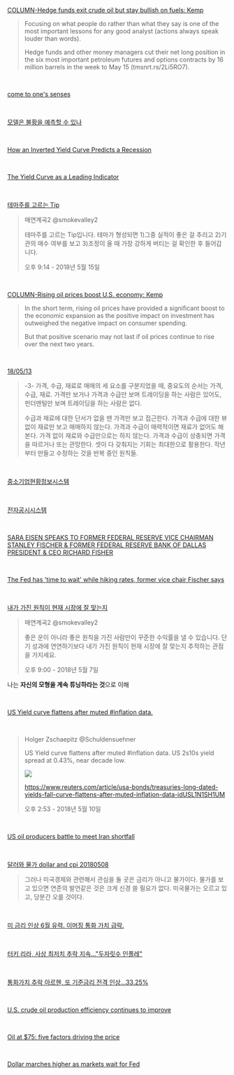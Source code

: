 

<br>



<br>



<br>



<br>



<br>



<br>



<br>



<br>

[COLUMN-Hedge funds exit crude oil but stay bullish on fuels: Kemp](https://www.reuters.com/article/oil-prices-kemp/column-hedge-funds-exit-crude-oil-but-stay-bullish-on-fuels-kemp-idUSL5N1SS2MQ)

> Focusing on what people do rather than what they say is one of the most important lessons for any good analyst (actions always speak louder than words).
>
> Hedge funds and other money managers cut their net long position in the six most important petroleum futures and options contracts by 16 million barrels in the week to May 15 (tmsnrt.rs/2Li5RO7).

<br>

[come to one's senses](https://www.merriam-webster.com/dictionary/come%20to%20one's%20senses)

<br>

[모델은 불황을 예측할 수 있나](https://www.thebalance.com/inverted-yield-curve-3305856)

<br>

[How an Inverted Yield Curve Predicts a Recession](https://www.thebalance.com/inverted-yield-curve-3305856)

<br>

[The Yield Curve as a Leading Indicator](https://www.newyorkfed.org/research/capital_markets/ycfaq.html#Q1)

<br>

[테마주를 고르는 Tip](https://twitter.com/smokevalley2/status/996604707509387264)

> 매연계곡2 @smokevalley2
>
> 테마주를 고르는 Tip입니다. 테마가 형성되면 1)그중 실적이 좋은 걸 추리고 2)기관의 매수 여부를 보고 3)조정이 올 때 가장 강하게 버티는 걸 확인한 후 들어갑니다.
>
> 오후 9:14 - 2018년 5월 15일

<br>

[COLUMN-Rising oil prices boost U.S. economy: Kemp](https://af.reuters.com/article/commoditiesNews/idAFL5N1SM6YS)

> In the short term, rising oil prices have provided a significant boost to the economic expansion as the positive impact on investment has outweighed the negative impact on consumer spending.
>
> But that positive scenario may not last if oil prices continue to rise over the next two years.

<br>

[18/05/13](https://leenotes1.blogspot.kr/2018/05/180513.html)

> -3-
> 가격, 수급, 재료로 매매의 세 요소를 구분지었을 때, 중요도의 순서는 가격, 수급, 재료. 가격만 보거나 가격과 수급만 보며 트레이딩을 하는 사람은 있어도, 펀더멘털만 보며 트레이딩을 하는 사람은 없다.
>
> 수급과 재료에 대한 단서가 없을 땐 가격만 보고 접근한다. 가격과 수급에 대한 뷰 없이 재료만 보고 매매하지 않는다. 가격과 수급이 매력적이면 재료가 없어도 해본다. 가격 없이 재료와 수급만으로는 하지 않는다. 가격과 수급이 상충되면 가격을 따르거나 또는 관망한다. 셋이 다 갖춰지는 기회는 최대한으로 활용한다. 작년부터 만들고 수정하는 것을 반복 중인 원칙들.

<br>

[중소기업현황정보시스템](http://sminfo.mss.go.kr/)

<br>

[전자공시시스템](http://dart.fss.or.kr/)

<br>

[SARA EISEN SPEAKS TO FORMER FEDERAL RESERVE VICE CHAIRMAN STANLEY FISCHER & FORMER FEDERAL RESERVE BANK OF DALLAS PRESIDENT & CEO RICHARD FISHER](https://www.cnbc.com/2018/05/01/sara-eisen-speaks-to-former-federal-reserve-vice-chairman-stanley-fischer-former-federal-reserve-bank-of-dallas-president-ceo-richard-fisher.html)

<br>

[The Fed has 'time to wait' while hiking rates, former vice chair Fischer says](https://www.cnbc.com/2018/05/09/the-fed-has-time-to-wait-while-hiking-rates-former-vice-chair-fischer-says.html)

<br>

[내가 가진 원칙이 현재 시장에 잘 맞는지](https://twitter.com/smokevalley2/status/993702116236574721)

> 매연계곡2 @smokevalley2
>
> 좋은 운이 아니라 좋은 원칙을 가진 사람만이 꾸준한 수익률을 낼 수 있습니다. 단기 성과에 연연하기보다 내가 가진 원칙이 현재 시장에 잘 맞는지 추적하는 관점을 가지세요.
>
> 오후 9:00 - 2018년 5월 7일

나는 **자신의 모형을 계속 튜닝하라는 것**으로 이해 

<br>

[US Yield curve flattens after muted #inflation data. ](https://twitter.com/Schuldensuehner/status/994696906579333120)

<br>

> Holger Zschaepitz @Schuldensuehner
>
> US Yield curve flattens after muted #inflation data. US 2s10s yield spread at 0.43%, near decade low. 
>
> <img src="https://pbs.twimg.com/media/Dc3fjtmX4AE7NW9.jpg">
>
> https://www.reuters.com/article/usa-bonds/treasuries-long-dated-yields-fall-curve-flattens-after-muted-inflation-data-idUSL1N1SH1UM
>
> 오후 2:53 - 2018년 5월 10일

<br>

[US oil producers battle to meet Iran shortfall](https://www.ft.com/content/fac73006-53c9-11e8-b3ee-41e0209208ec)

<br>

[달러와 물가 dollar and cpi 20180508](http://runmoneyrun.blogspot.kr/2018/05/dollar-and-cpi-20180508.html)

> 그러나 미국경제와 관련해서 관심을 둘 곳은 금리가 아니고 물가이다.
> 물가를 보고 있으면 연준의 발언같은 것은 크게 신경 쓸 필요가 없다.
> 미국물가는 오르고 있고, 당분간 오를 것이다.

<br>

[미 금리 인상 6월 유력. 이머징 통화 가치 급락.](http://www.yonhapnews.co.kr/bulletin/2018/05/05/0200000000AKR20180505054500009.HTML)

<br>

[터키 리라, 사상 최저치 추락 지속…"두자릿수 인플레"](http://news1.kr/articles/?3308445)

<br>

[통화가치 추락 아르헨, 또 기준금리 전격 인상…33.25%](http://news1.kr/articles/?3308439&3308439)

<br>

[U.S. crude oil production efficiency continues to improve](https://www.eia.gov/todayinenergy/detail.php?id=36012)

<br>

[Oil at $75: five factors driving the price](https://www.ft.com/content/112d1342-488f-11e8-8ee8-cae73aab7ccb)

<br>

[Dollar marches higher as markets wait for Fed](https://www.ft.com/content/b2947bd2-4ce3-11e8-97e4-13afc22d86d4)

<br>